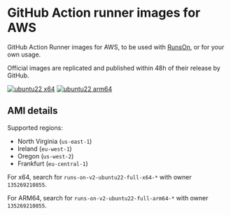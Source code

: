 # GitHub Action runner images for AWS

GitHub Action Runner images for AWS, to be used with [RunsOn](https://runs-on.com/?ref=runner-images-for-aws), or for your own usage.

Official images are replicated and published within 48h of their release by GitHub.

[![ubuntu22 x64](https://github.com/runs-on/runner-images-for-aws/actions/workflows/check-x64.yml/badge.svg)](https://github.com/runs-on/runner-images-for-aws/actions/workflows/check-x64.yml)
[![ubuntu22 arm64](https://github.com/runs-on/runner-images-for-aws/actions/workflows/check-arm64.yml/badge.svg)](https://github.com/runs-on/runner-images-for-aws/actions/workflows/check-arm64.yml)

## AMI details

Supported regions:

- North Virginia (`us-east-1`)
- Ireland (`eu-west-1`)
- Oregon (`us-west-2`)
- Frankfurt (`eu-central-1`)

For x64, search for `runs-on-v2-ubuntu22-full-x64-*` with owner `135269210855`.

For ARM64, search for `runs-on-v2-ubuntu22-full-arm64-*` with owner `135269210855`.
